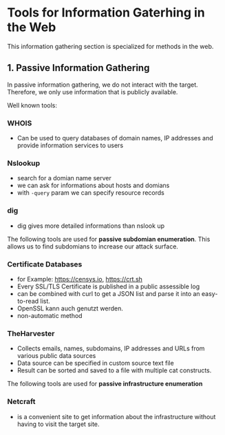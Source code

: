 # Tools for Information Gaterhing in the Web

This information gathering section is specialized for methods in the web. 

## 1. Passive Information Gathering

In passive information gathering, we do not interact with the target. Therefore, we only use information that is publicly available. 

Well known tools: 

### WHOIS
- Can be used to query databases of domain names, IP addresses and provide information services to users

### Nslookup
- search for a domian name server
- we can ask for informations about hosts and domians
- with <code>-query</code> param we can specify resource records

### dig
- dig gives more detailed informations than nslook up 

The following tools are used for <b>passive subdomian enumeration</b>. This allows us to find subdomians to increase our attack surface. 

### Certificate Databases
- for Example: https://censys.io, https://crt.sh
- Every SSL/TLS Certificate is published in a public assessible log
- can be combined with curl to get a JSON list and parse it into an easy-to-read list.
- OpenSSL kann auch genutzt werden. 
- non-automatic method

### TheHarvester
- Collects emails, names, subdomains, IP addresses and URLs from various public data sources
- Data source can be specified in custom source text file
- Result can be sorted and saved to a file with multiple cat constructs.

The following tools are used for <b>passive infrastructure enumeration</b> 

### Netcraft
- is a convenient site to get information about the infrastructure without having to visit the target site. 